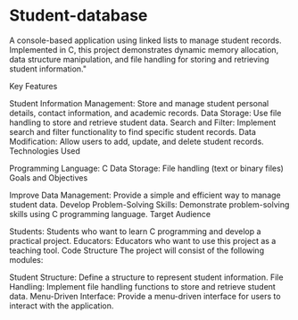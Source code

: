 # Student-database
A console-based application using linked lists to manage student records. Implemented in C, this project demonstrates dynamic memory allocation, data structure manipulation, and file handling for storing and retrieving student information."

Key Features

Student Information Management: Store and manage student personal details, contact information, and academic records.
Data Storage: Use file handling to store and retrieve student data.
Search and Filter: Implement search and filter functionality to find specific student records.
Data Modification: Allow users to add, update, and delete student records.
Technologies Used

Programming Language: C
Data Storage: File handling (text or binary files)
Goals and Objectives

Improve Data Management: Provide a simple and efficient way to manage student data.
Develop Problem-Solving Skills: Demonstrate problem-solving skills using C programming language.
Target Audience

Students: Students who want to learn C programming and develop a practical project.
Educators: Educators who want to use this project as a teaching tool.
Code Structure The project will consist of the following modules:

Student Structure: Define a structure to represent student information.
File Handling: Implement file handling functions to store and retrieve student data.
Menu-Driven Interface: Provide a menu-driven interface for users to interact with the application.
